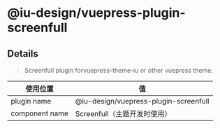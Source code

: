 # @iu-design/vuepress-plugin-screenfull

## Details

> Screenfull plugin forvuepress-theme-iu or other vuepress theme.

|使用位置|值|
|-|-|
|plugin name|@iu-design/vuepress-plugin-screenfull|
|component name|Screenfull（主题开发时使用）|


